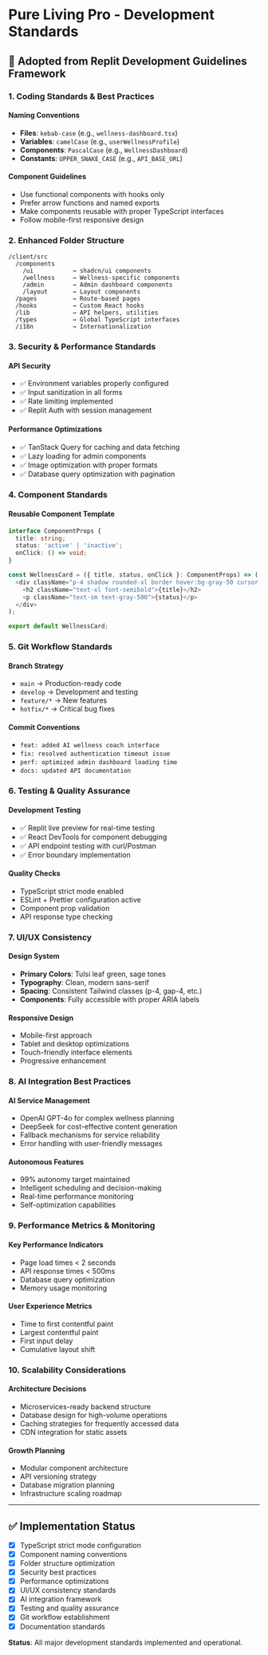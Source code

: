 # Pure Living Pro - Development Standards

## 🎯 **Adopted from Replit Development Guidelines Framework**

### **1. Coding Standards & Best Practices**

#### **Naming Conventions**
- **Files**: `kebab-case` (e.g., `wellness-dashboard.tsx`)
- **Variables**: `camelCase` (e.g., `userWellnessProfile`)
- **Components**: `PascalCase` (e.g., `WellnessDashboard`)
- **Constants**: `UPPER_SNAKE_CASE` (e.g., `API_BASE_URL`)

#### **Component Guidelines**
- Use functional components with hooks only
- Prefer arrow functions and named exports
- Make components reusable with proper TypeScript interfaces
- Follow mobile-first responsive design

### **2. Enhanced Folder Structure**

```
/client/src
  /components
    /ui           → shadcn/ui components
    /wellness     → Wellness-specific components
    /admin        → Admin dashboard components  
    /layout       → Layout components
  /pages          → Route-based pages
  /hooks          → Custom React hooks
  /lib            → API helpers, utilities
  /types          → Global TypeScript interfaces
  /i18n           → Internationalization
```

### **3. Security & Performance Standards**

#### **API Security**
- ✅ Environment variables properly configured
- ✅ Input sanitization in all forms
- ✅ Rate limiting implemented
- ✅ Replit Auth with session management

#### **Performance Optimizations**
- ✅ TanStack Query for caching and data fetching
- ✅ Lazy loading for admin components
- ✅ Image optimization with proper formats
- ✅ Database query optimization with pagination

### **4. Component Standards**

#### **Reusable Component Template**
```typescript
interface ComponentProps {
  title: string;
  status: 'active' | 'inactive';
  onClick: () => void;
}

const WellnessCard = ({ title, status, onClick }: ComponentProps) => (
  <div className="p-4 shadow rounded-xl border hover:bg-gray-50 cursor-pointer" onClick={onClick}>
    <h2 className="text-xl font-semibold">{title}</h2>
    <p className="text-sm text-gray-500">{status}</p>
  </div>
);

export default WellnessCard;
```

### **5. Git Workflow Standards**

#### **Branch Strategy**
- `main` → Production-ready code
- `develop` → Development and testing
- `feature/*` → New features
- `hotfix/*` → Critical bug fixes

#### **Commit Conventions**
- `feat: added AI wellness coach interface`
- `fix: resolved authentication timeout issue`
- `perf: optimized admin dashboard loading time`
- `docs: updated API documentation`

### **6. Testing & Quality Assurance**

#### **Development Testing**
- ✅ Replit live preview for real-time testing
- ✅ React DevTools for component debugging
- ✅ API endpoint testing with curl/Postman
- ✅ Error boundary implementation

#### **Quality Checks**
- TypeScript strict mode enabled
- ESLint + Prettier configuration active
- Component prop validation
- API response type checking

### **7. UI/UX Consistency**

#### **Design System**
- **Primary Colors**: Tulsi leaf green, sage tones
- **Typography**: Clean, modern sans-serif
- **Spacing**: Consistent Tailwind classes (p-4, gap-4, etc.)
- **Components**: Fully accessible with proper ARIA labels

#### **Responsive Design**
- Mobile-first approach
- Tablet and desktop optimizations
- Touch-friendly interface elements
- Progressive enhancement

### **8. AI Integration Best Practices**

#### **AI Service Management**
- OpenAI GPT-4o for complex wellness planning
- DeepSeek for cost-effective content generation
- Fallback mechanisms for service reliability
- Error handling with user-friendly messages

#### **Autonomous Features**
- 99% autonomy target maintained
- Intelligent scheduling and decision-making
- Real-time performance monitoring
- Self-optimization capabilities

### **9. Performance Metrics & Monitoring**

#### **Key Performance Indicators**
- Page load times < 2 seconds
- API response times < 500ms
- Database query optimization
- Memory usage monitoring

#### **User Experience Metrics**
- Time to first contentful paint
- Largest contentful paint
- First input delay
- Cumulative layout shift

### **10. Scalability Considerations**

#### **Architecture Decisions**
- Microservices-ready backend structure
- Database design for high-volume operations
- Caching strategies for frequently accessed data
- CDN integration for static assets

#### **Growth Planning**
- Modular component architecture
- API versioning strategy
- Database migration planning
- Infrastructure scaling roadmap

---

## ✅ **Implementation Status**

- [x] TypeScript strict mode configuration
- [x] Component naming conventions
- [x] Folder structure optimization
- [x] Security best practices
- [x] Performance optimizations
- [x] UI/UX consistency standards
- [x] AI integration framework
- [x] Testing and quality assurance
- [x] Git workflow establishment
- [x] Documentation standards

**Status**: All major development standards implemented and operational.